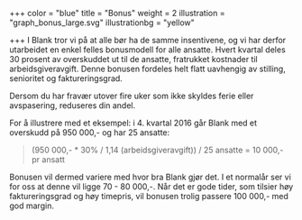 +++
color = "blue"
title = "Bonus"
weight = 2
illustration = "graph_bonus_large.svg"
illustrationbg = "yellow"

+++
I Blank tror vi på at alle bør ha de samme insentivene, og vi har derfor utarbeidet en enkel felles bonusmodell for alle ansatte. Hvert kvartal deles 30 prosent av overskuddet ut til de ansatte, fratrukket kostnader til arbeidsgiveravgift. Denne bonusen fordeles helt flatt uavhengig av stilling, senioritet og faktureringsgrad.

Dersom du har fravær utover fire uker som ikke skyldes ferie eller avspasering, reduseres din andel.

For å illustrere med et eksempel: i 4. kvartal 2016 går Blank med et overskudd på 950 000,- og har 25 ansatte:

>(950 000,- * 30% / 1,14 (arbeidsgiveravgift)) / 25 ansatte = 10 000,- pr ansatt

Bonusen vil dermed variere med hvor bra Blank gjør det. I et normalår ser vi for oss at denne vil ligge 70 - 80 000,-. Når det er gode tider, som tilsier høy faktureringsgrad og høy timepris, vil bonusen trolig passere 100 000,- med god margin.
